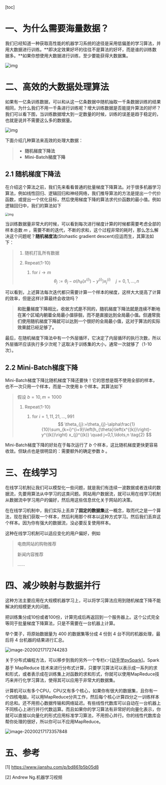 [toc]

# 一、为什么需要海量数据？

我们已经知道一种获取高性能的机器学习系统的途径是采用低偏差的学习算法，并用大数据进行训练。**即决定效果好坏的往往不是算法的好坏，而是谁的训练数据多。**如果你想使用大数据进行训练，至少要能获得大数据集。

![img](https://tva1.sinaimg.cn/large/0082zybply1gbz8qrs60oj30s30f3q91.jpg)



# 二、高效的大数据处理算法

如果有一亿条训练数据，可以和从这一亿条数据中随机抽取一千条数据训练的结果相同，为什么我们不用一千条进行训练呢？增大训练数据是否能提升算法的好坏？我们可以看下图，当训练数据增大到一定数量的时候，训练的误差是趋于稳定的，也就是说并不需要这么多的数据量。

![img](https://tva1.sinaimg.cn/large/0082zybply1gbz8v2eztdj30ts0g1dn5.jpg)

下面介绍几种算法来高效的处理大数据：

>+ **随机梯度下降法**
>+  **Mini-Batch梯度下降**

## 2.1 **随机梯度下降法**

在介绍这个算法之前，我们先来看看普通的批量梯度下降算法。对于很多机器学习算法，例如线性回归、逻辑回归和神经网络，我们推导算法的方法是提出一个代价函数，或提出一个优化目标，然后使用梯度下降的算法求代价函数的最小值。例如逻辑回归中，我们的算法如下

<img src="https://tva1.sinaimg.cn/large/0082zybply1gbz90ykeivj30su0edagu.jpg" alt="img" style="zoom:67%;" />

当训练数据量非常大的时候，可以看到每次进行梯度计算的时候都需要考虑全部的样本总数 $m$ ，需要不断的迭代，不断的求和，这个过程非常的耗时，那么怎么解决这个问题呢？**随机梯度法**(Stohastic gradient descent)应运而生，其算法如下：

> 1. 随机打乱所有数据
>
> 2. Repeat(1-10)
>
>     1. for $i \to m$
>         $$
>         \theta_{j}:=\theta_{j}-\alpha\left(h_{\theta}\left(x^{(i)}\right)-y^{(i)}\right) x_{j}^{(i)} \quad j=0,1,\ldots,n \tag{1}
>         $$

可以看到，上述算法每次迭代都只需要计算一个样本的梯度，这样大大提高了计算的效率，但是这样计算最终会收敛吗？

> **和批量梯度下降相比，收敛方式是不同的，随机梯度下降法就是连续不断地在某个区域内朝着全局最小值徘徊，而不是直接达到全局最小值。但通常我们使用随机梯度下降就可以达到一个很好的全局最小值，这对于算法的实际效果就已经足够了。**

最后，在随机梯度下降法中有一个外层循环，它决定了内层循环的执行次数，所以外层循环应该执行多少次呢？这取决于训练集的大小，通常一次就够了（1-10次）。

## 2.2 Mini-Batch梯度下降

Mini-Batch梯度下降比随机梯度下降还要快！它的思想是既不使用全部的样本，也不一次只用一个样本，而是一次使用 $b$ 个样本。其算法如下

> 假设 $b = 10, m=1000$
>
> 1. Repeat(1-10)
>
>     1. for $i =1,11,21,\ldots,991$
>         $$
>         \theta_{j}:=\theta_{j}-\alpha\frac{1}{10}\sum_{k=i}^{i+9}\left(h_{\theta}\left(x^{(k)}\right)-y^{(k)}\right) x_{j}^{(k)} \quad j=0,1,\ldots,n \tag{2}
>         $$

Mini-Batch梯度下降的好处在于每次运行了 $b$ 个样本，这比随机梯度更快更容易收敛。但缺点也是很明显的：需要额外的确定参数 $b$ 。

# 三、在线学习

在线学习机制让我们可以模型化一些问题，就是我们有连续一波数据或者连续的数据流，先要用算法从中学习的这类问题。网站用户数据流，就可以用在线学习机制从数据流中学习用户的偏好，然后用这些信息优化关于网站的决策。

在在线学习机制中，我们实际上丢弃了**固定的数据集**这一概念，取而代之是一个算法，现在我们获取一个样本，然后利用那个样本以这种方式学习。然后我们丢弃这个样本。因为你有强大的数据流，没必要反复使用样本。

这种在线学习机制可以适应变化的用户偏好，例如

> 电商网站的购物推荐
>
> 新闻内容推荐
>
> ……

# 四、减少映射与数据并行

这种方法主要应用在大规模机器学习上，可以将学习算法应用到随机梯度下降不能解决的规模更大的问题。

把训练集分成10份或者100份，计算完成后再返回到一个服务器上。这个公式完全等同于批量梯度下降算法，只是不需要在一台机器上计算。

举个栗子，将原始数据量为 400 的数据集等分成 4 份到 4 台不同的机器处理，最后将 4 台机器的结果进行汇总。

![image-20200217172744283](https://tva1.sinaimg.cn/large/0082zybply1gbzizava6dj31k60u0kjm.jpg)

关于分布式编程方法，可以移步到我的另外一个专栏👉[[动手学pySpark]]()。Spark 基于 MapReduce 技术来进行分布式计算，只要学习算法可以表示成一系列的求和形式，或者表示成在训练集上对函数的求和形式，你就可以使用MapReduce技巧来并行化学习算法，使得其可以应用于非常大的数据集。

计算机可以有多个CPU，CPU又有多个核心，如果你有很大的数据集，且你有一个四核电脑，可以用MapReduce分共工作，然后每个核心计算四分之一训练样本的总和。还不用担心数据传输和网络延迟。有些线性代数库可以自动在一台机器上不同核心上进行并行代数运算。而且如果你的学习算法有非常好的向量化表示，你就可以直接以向量化的形式应用标准学习算法，不用担心并行。你的线性代数库会帮你处理的很好，所以你可以不应用MapReduce。

![image-20200217173357848](https://tva1.sinaimg.cn/large/0082zybpgy1gbzj5s2volj30xe0hytev.jpg)

# 五、参考

[1] https://www.jianshu.com/p/bd861b5b05d8

[2] Andrew Ng.机器学习视频